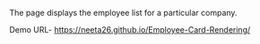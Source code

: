 The page displays the employee list for a particular company.

Demo URL- https://neeta26.github.io/Employee-Card-Rendering/
